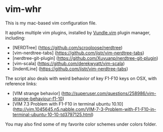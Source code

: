 # vim-whr

This is my mac-based vim configuration file.

It applies multiple vim plugins, installed by [Vundle.vim](https://github.com/VundleVim/Vundle.vim) plugin manager, including:
* [NERDTree] (https://github.com/scrooloose/nerdtree)
* [vim-nerdtree-tabs] (https://github.com/jistr/vim-nerdtree-tabs)
* [nerdtree-git-plugin] (https://github.com/Xuyuanp/nerdtree-git-plugin)
* [vim-scala] (https://github.com/derekwyatt/vim-scala)
* [IndentLine] (https://github.com/jistr/vim-nerdtree-tabs)

The script also deals with weird behavior of key F1-F10 keys on OSX, with reference links:
* [VIM strange behavior] (http://superuser.com/questions/258986/vim-strange-behaviour-f1-10)
* [VIM 7.3 Problem with F1-F10 in terminal ubuntu 10.10] (http://vim.1045645.n5.nabble.com/VIM-7-3-Problem-with-F1-F10-in-terminal-ubuntu-10-10-td3797125.html)

You may also find some of my favorite color schemes under colors folder.
